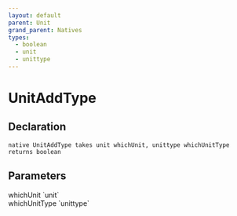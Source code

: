 ```yaml
---
layout: default
parent: Unit
grand_parent: Natives
types:
  - boolean
  - unit
  - unittype
---
```


# UnitAddType

## Declaration

```
native UnitAddType takes unit whichUnit, unittype whichUnitType returns boolean
```

## Parameters
<dl>
  <dt>whichUnit `unit`</dt>
  <dd></dd>

  <dt>whichUnitType `unittype`</dt>
  <dd></dd>
</dl>
